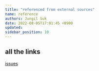 ```yaml
---
title: "referenced from external sources"
name: reference
authors: Jungil Suk
date: 2022-08-05T17:01:45 +0900
updated: 
sidebar_position: 10
---
```


## all the links
[issues](https://github.com/aiegoo/xr-ui/issues/#12)